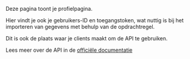 Deze pagina toont je profielpagina.

Hier vindt je ook je gebruikers-ID en toegangstoken, wat nuttig is bij het importeren van gegevens met behulp van de opdrachtregel.

Dit is ook de plaats waar je clients maakt om de API te gebruiken.

Lees meer over de API in de [officiële documentatie](https://firefly-iii.readthedocs.io/en/latest/api/start.html)